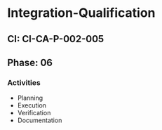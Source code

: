 # Integration-Qualification

## CI: CI-CA-P-002-005
## Phase: 06

### Activities
- Planning
- Execution
- Verification
- Documentation
